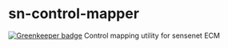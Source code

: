 # sn-control-mapper

[![Greenkeeper badge](https://badges.greenkeeper.io/SenseNet/sn-control-mapper.svg)](https://greenkeeper.io/)
Control mapping utility for sensenet ECM
